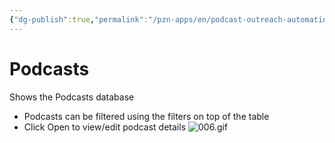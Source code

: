 ```yaml
---
{"dg-publish":true,"permalink":"/pzn-apps/en/podcast-outreach-automation-system/3-podcasts/"}
---
```


# Podcasts
Shows the Podcasts database
- Podcasts can be filtered using the filters on top of the table
- Click Open to view/edit podcast details
![006.gif](/img/user/pzn-apps/img/006.gif)